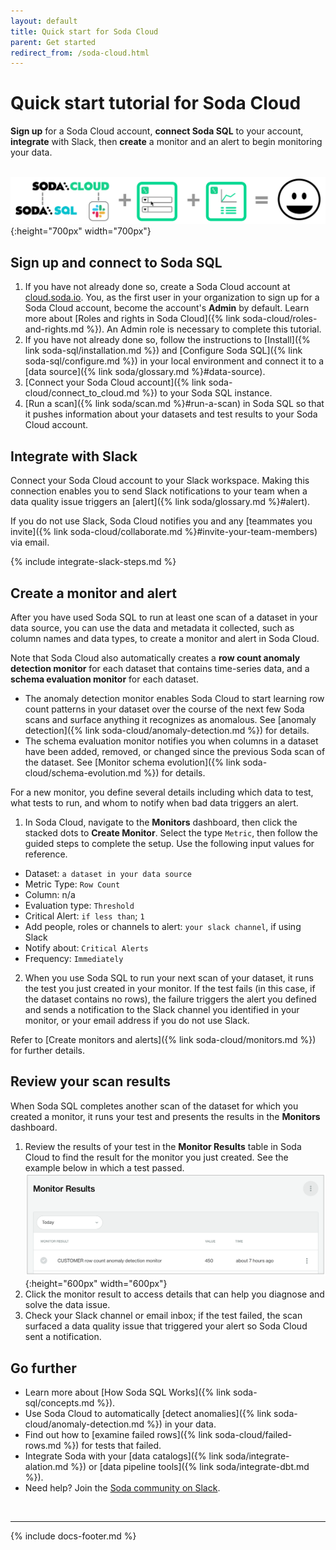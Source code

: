```yaml
---
layout: default
title: Quick start for Soda Cloud
parent: Get started
redirect_from: /soda-cloud.html
---
```


# Quick start tutorial for Soda Cloud

**Sign up** for a Soda Cloud account, **connect Soda SQL** to your account, **integrate** with Slack, then **create** a monitor and an alert to begin monitoring your data.
<br />
<br />

![tutorial-cloud-happy-path](/assets/images/cloud-tutorial-happy-path.png){:height="700px" width="700px"}


## Sign up and connect to Soda SQL

1. If you have not already done so, create a Soda Cloud account at <a href="https://cloud.soda.io/signup" target="_blank"> cloud.soda.io</a>. You, as the first user in your organization to sign up for a Soda Cloud account, become the account's **Admin** by default. Learn more about [Roles and rights in Soda Cloud]({% link soda-cloud/roles-and-rights.md %}). An Admin role is necessary to complete this tutorial.
2. If you have not already done so, follow the instructions to [Install]({% link soda-sql/installation.md %}) and [Configure Soda SQL]({% link soda-sql/configure.md %}) in your local environment and connect it to a [data source]({% link soda/glossary.md %}#data-source). 
3. [Connect your Soda Cloud account]({% link soda-cloud/connect_to_cloud.md %}) to your Soda SQL instance.
4. [Run a scan]({% link soda/scan.md %}#run-a-scan) in Soda SQL so that it pushes information about your datasets and test results to your Soda Cloud account.

## Integrate with Slack

Connect your Soda Cloud account to your Slack workspace. Making this connection enables you to send Slack notifications to your team when a data quality issue triggers an [alert]({% link soda/glossary.md %}#alert).

If you do not use Slack, Soda Cloud notifies you and any [teammates you invite]({% link soda-cloud/collaborate.md %}#invite-your-team-members) via email.

{% include integrate-slack-steps.md %}

## Create a monitor and alert

After you have used Soda SQL to run at least one scan of a dataset in your data source, you can use the data and metadata it collected, such as column names and data types, to create a monitor and alert in Soda Cloud.

Note that Soda Cloud also automatically creates a **row count anomaly detection monitor** for each dataset that contains time-series data, and a **schema evaluation monitor** for each dataset. 
* The anomaly detection monitor enables Soda Cloud to start learning row count patterns in your dataset over the course of the next few Soda scans and surface anything it recognizes as anomalous. See [anomaly detection]({% link soda-cloud/anomaly-detection.md %}) for details. 
* The schema evaluation monitor notifies you when columns in a dataset have been added, removed, or changed since the previous Soda scan of the dataset. See [Monitor schema evolution]({% link soda-cloud/schema-evolution.md %}) for details.

For a new monitor, you define several details including which data to test, what tests to run, and whom to notify when bad data triggers an alert.

1. In Soda Cloud, navigate to the **Monitors** dashboard, then click the stacked dots to **Create Monitor**. Select the type `Metric`, then follow the guided steps to complete the setup. Use the following input values for reference.
* Dataset: `a dataset in your data source`
* Metric Type: `Row Count` <br />
* Column: n/a
* Evaluation type: `Threshold`
* Critical Alert: `if less than`; `1`
* Add people, roles or channels to alert: `your slack channel`, if using Slack
* Notify about: `Critical Alerts`
* Frequency: `Immediately`
2. When you use Soda SQL to run your next scan of your dataset, it runs the test you just created in your monitor. If the test fails (in this case, if the dataset contains no rows), the failure triggers the alert you defined and sends a notification to the Slack channel you identified in your monitor, or your email address if you do not use Slack.

Refer to [Create monitors and alerts]({% link soda-cloud/monitors.md %}) for further details.

## Review your scan results

When Soda SQL completes another scan of the dataset for which you created a monitor, it runs your test and presents the results in the **Monitors** dashboard.

1. Review the results of your test in the **Monitor Results** table in Soda Cloud to find the result for the monitor you just created. See the example below in which a test passed.
![tutorial-monitor-results](/assets/images/tutorial-monitor-results.png){:height="600px" width="600px"}
2. Click the monitor result to access details that can help you diagnose and solve the data issue.
3. Check your Slack channel or email inbox; if the test failed, the scan surfaced a data quality issue that triggered your alert so Soda Cloud sent a notification.


## Go further

* Learn more about [How Soda SQL Works]({% link soda-sql/concepts.md %}).
* Use Soda Cloud to automatically [detect anomalies]({% link soda-cloud/anomaly-detection.md %}) in your data.
* Find out how to [examine failed rows]({% link soda-cloud/failed-rows.md %}) for tests that failed.
* Integrate Soda with your [data catalogs]({% link soda/integrate-alation.md %}) or [data pipeline tools]({% link soda/integrate-dbt.md %}).
* Need help? Join the <a href="http://community.soda.io/slack" target="_blank"> Soda community on Slack</a>.

<br />

---
{% include docs-footer.md %}